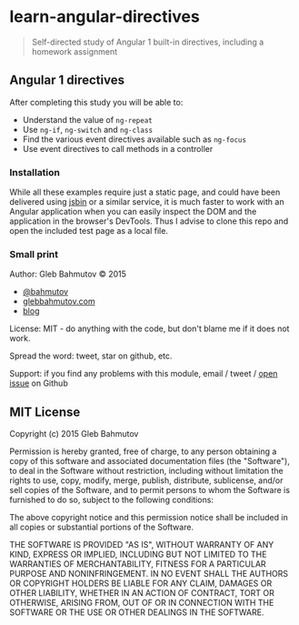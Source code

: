 # learn-angular-directives

> Self-directed study of Angular 1 built-in directives, including a homework assignment

## Angular 1 directives

After completing this study you will be able to:

* Understand the value of `ng-repeat`
* Use `ng-if`, `ng-switch` and `ng-class`
* Find the various event directives available such as `ng-focus`
* Use event directives to call methods in a controller

### Installation

While all these examples require just a static page, and could have been delivered
using [jsbin](http://jsbin.com/) or a similar service, it is much faster to work
with an Angular application when you can easily inspect the DOM and the application
in the browser's DevTools. Thus I advise to clone this repo and open the included
test page as a local file.

### Small print

Author: Gleb Bahmutov &copy; 2015

* [@bahmutov](https://twitter.com/bahmutov)
* [glebbahmutov.com](http://glebbahmutov.com)
* [blog](http://glebbahmutov.com/blog/)

License: MIT - do anything with the code, but don't blame me if it does not work.

Spread the word: tweet, star on github, etc.

Support: if you find any problems with this module, email / tweet /
[open issue](https://github.com/bahmutov/learn-angular-directives/issues) on Github

## MIT License

Copyright (c) 2015 Gleb Bahmutov

Permission is hereby granted, free of charge, to any person
obtaining a copy of this software and associated documentation
files (the "Software"), to deal in the Software without
restriction, including without limitation the rights to use,
copy, modify, merge, publish, distribute, sublicense, and/or sell
copies of the Software, and to permit persons to whom the
Software is furnished to do so, subject to the following
conditions:

The above copyright notice and this permission notice shall be
included in all copies or substantial portions of the Software.

THE SOFTWARE IS PROVIDED "AS IS", WITHOUT WARRANTY OF ANY KIND,
EXPRESS OR IMPLIED, INCLUDING BUT NOT LIMITED TO THE WARRANTIES
OF MERCHANTABILITY, FITNESS FOR A PARTICULAR PURPOSE AND
NONINFRINGEMENT. IN NO EVENT SHALL THE AUTHORS OR COPYRIGHT
HOLDERS BE LIABLE FOR ANY CLAIM, DAMAGES OR OTHER LIABILITY,
WHETHER IN AN ACTION OF CONTRACT, TORT OR OTHERWISE, ARISING
FROM, OUT OF OR IN CONNECTION WITH THE SOFTWARE OR THE USE OR
OTHER DEALINGS IN THE SOFTWARE.
